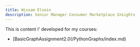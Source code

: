 ```yaml
---
title: Wissam Elzein
description: Senior Manager Consumer Marketplace Insights 
---
```


This is content I' developed for my courses:
- [BasicGraphAssignment2.0(/PythonGraphs/index.md)
